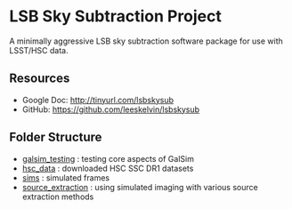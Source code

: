 # LSB Sky Subtraction Project

A minimally aggressive LSB sky subtraction software package for use with LSST/HSC data.

## Resources

* Google Doc: http://tinyurl.com/lsbskysub
* GitHub: https://github.com/leeskelvin/lsbskysub

## Folder Structure

* [galsim_testing](galsim_testing) : testing core aspects of GalSim 
* [hsc_data](hsc_data) : downloaded HSC SSC DR1 datasets 
* [sims](sims) : simulated frames 
* [source_extraction](source_extraction) : using simulated imaging with various source extraction methods 

